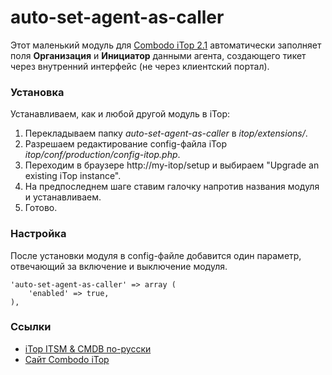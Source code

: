 auto-set-agent-as-caller
==============================
Этот маленький модуль для [Combodo iTop 2.1](http://combodo.com/itop) автоматически заполняет поля **Организация** и **Инициатор** данными агента, создающего тикет через внутренний интерфейс (не через клиентский портал).


### Установка
Устанавливаем, как и любой другой модуль в iTop:
 1. Перекладываем папку *auto-set-agent-as-caller* в *itop/extensions/*.
 2. Разрешаем редактирование config-файла iTop *itop/conf/production/config-itop.php*.
 3. Переходим в браузере http://my-itop/setup и выбираем "Upgrade an existing iTop instance".
 4. На предпоследнем шаге ставим галочку напротив названия модуля и устанавливаем.
 5. Готово.

### Настройка
После установки модуля в config-файле добавится один параметр, отвечающий за включение и выключение модуля.
```
'auto-set-agent-as-caller' => array (
    'enabled' => true,
),
```

### Ссылки
- [iTop ITSM & CMDB по-русски](http://community.itop-itsm.ru)
- [Сайт Combodo iTop](http://www.combodo.com/itop)
